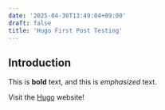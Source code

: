 ```yaml
---
date: '2025-04-30T13:49:04+09:00'
draft: false
title: 'Hugo First Post Testing'
---
```


## Introduction

This is **bold** text, and this is *emphasized* text.

Visit the [Hugo](https://gohugo.io) website!